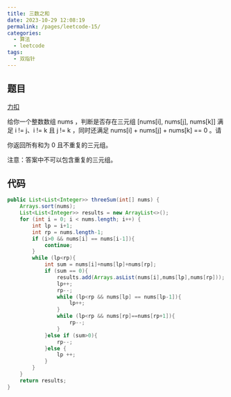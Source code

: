 ```yaml
---
title: 三数之和
date: 2023-10-29 12:08:19
permalink: /pages/leetcode-15/
categories:
  - 算法
  - leetcode
tags:
  - 双指针
---
```



## 题目

[力扣](https://leetcode.cn/problems/3sum/description/)

给你一个整数数组 nums ，判断是否存在三元组 [nums[i], nums[j], nums[k]] 满足 i != j、i != k 且 j != k ，同时还满足 nums[i] + nums[j] + nums[k] == 0 。请

你返回所有和为 0 且不重复的三元组。

注意：答案中不可以包含重复的三元组。

## 代码

```JAVA
public List<List<Integer>> threeSum(int[] nums) {
    Arrays.sort(nums);
    List<List<Integer>> results = new ArrayList<>();
    for (int i = 0; i < nums.length; i++) {
        int lp = i+1;
        int rp = nums.length-1;
        if (i>0 && nums[i] == nums[i-1]){
            continue;
        }
        while (lp<rp){
            int sum = nums[i]+nums[lp]+nums[rp];
            if (sum == 0){
                results.add(Arrays.asList(nums[i],nums[lp],nums[rp]));
                lp++;
                rp--;
                while (lp<rp && nums[lp] == nums[lp-1]){
                    lp++;
                }
                while (lp<rp && nums[rp]==nums[rp+1]){
                    rp--;
                }
            }else if (sum>0){
                rp--;
            }else {
                lp ++;
            }
        }
    }
    return results;
}
```

